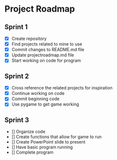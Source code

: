 # Project Roadmap

## Sprint 1
- [x] Create repository
- [x] Find projects related to mine to use
- [x] Commit changes to README.md file
- [x] Update projectroadmap.md file
- [x] Start working on code for program

## Sprint 2 
- [x] Cross reference the related projects for inspiration
- [x] Continue working on code 
- [x] Commit beginning code 
- [x] Use pygame to get game working

## Sprint 3
- [] Organize code 
- [] Create functions that allow for game to run
- [] Create PowerPoint slide to present 
- [] Have basic program running
- [] Complete program